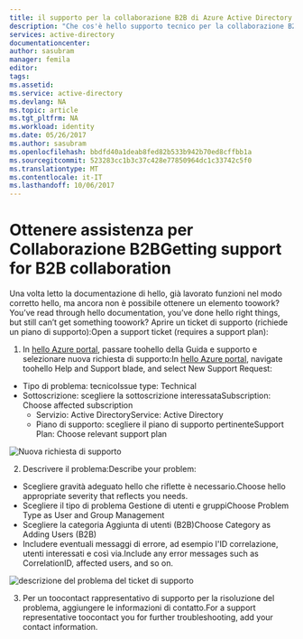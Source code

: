 ```yaml
---
title: il supporto per la collaborazione B2B di Azure Active Directory aaaGetting | Documenti Microsoft
description: "Che cos'è hello supporto tecnico per la collaborazione B2B di Azure Active Directory?"
services: active-directory
documentationcenter: 
author: sasubram
manager: femila
editor: 
tags: 
ms.assetid: 
ms.service: active-directory
ms.devlang: NA
ms.topic: article
ms.tgt_pltfrm: NA
ms.workload: identity
ms.date: 05/26/2017
ms.author: sasubram
ms.openlocfilehash: bbdfd40a1deab8fed82b533b942b70ed8cffbb1a
ms.sourcegitcommit: 523283cc1b3c37c428e77850964dc1c33742c5f0
ms.translationtype: MT
ms.contentlocale: it-IT
ms.lasthandoff: 10/06/2017
---
```

# <a name="getting-support-for-b2b-collaboration"></a><span data-ttu-id="3cc79-103">Ottenere assistenza per Collaborazione B2B</span><span class="sxs-lookup"><span data-stu-id="3cc79-103">Getting support for B2B collaboration</span></span>

<span data-ttu-id="3cc79-104">Una volta letto la documentazione di hello, già lavorato funzioni nel modo corretto hello, ma ancora non è possibile ottenere un elemento toowork?</span><span class="sxs-lookup"><span data-stu-id="3cc79-104">You’ve read through hello documentation, you’ve done hello right things, but still can’t get something toowork?</span></span> <span data-ttu-id="3cc79-105">Aprire un ticket di supporto (richiede un piano di supporto):</span><span class="sxs-lookup"><span data-stu-id="3cc79-105">Open a support ticket (requires a support plan):</span></span>

1. <span data-ttu-id="3cc79-106">In [hello Azure portal](https://portal.azure.com), passare toohello della Guida e supporto e selezionare nuova richiesta di supporto:</span><span class="sxs-lookup"><span data-stu-id="3cc79-106">In [hello Azure portal](https://portal.azure.com), navigate toohello Help and Support blade, and select New Support Request:</span></span>
  - <span data-ttu-id="3cc79-107">Tipo di problema: tecnico</span><span class="sxs-lookup"><span data-stu-id="3cc79-107">Issue type: Technical</span></span>
  - <span data-ttu-id="3cc79-108">Sottoscrizione: scegliere la sottoscrizione interessata</span><span class="sxs-lookup"><span data-stu-id="3cc79-108">Subscription: Choose affected subscription</span></span>
    - <span data-ttu-id="3cc79-109">Servizio: Active Directory</span><span class="sxs-lookup"><span data-stu-id="3cc79-109">Service: Active Directory</span></span>
    - <span data-ttu-id="3cc79-110">Piano di supporto: scegliere il piano di supporto pertinente</span><span class="sxs-lookup"><span data-stu-id="3cc79-110">Support Plan: Choose relevant support plan</span></span>

  ![Nuova richiesta di supporto](media/active-directory-b2b-support/new-support-request.png)

2. <span data-ttu-id="3cc79-112">Descrivere il problema:</span><span class="sxs-lookup"><span data-stu-id="3cc79-112">Describe your problem:</span></span>
  - <span data-ttu-id="3cc79-113">Scegliere gravità adeguato hello che riflette è necessario.</span><span class="sxs-lookup"><span data-stu-id="3cc79-113">Choose hello appropriate severity that reflects you needs.</span></span>
  - <span data-ttu-id="3cc79-114">Scegliere il tipo di problema Gestione di utenti e gruppi</span><span class="sxs-lookup"><span data-stu-id="3cc79-114">Choose Problem Type as User and Group Management</span></span>
  - <span data-ttu-id="3cc79-115">Scegliere la categoria Aggiunta di utenti (B2B)</span><span class="sxs-lookup"><span data-stu-id="3cc79-115">Choose Category as Adding Users (B2B)</span></span>
  - <span data-ttu-id="3cc79-116">Includere eventuali messaggi di errore, ad esempio l'ID correlazione, utenti interessati e così via.</span><span class="sxs-lookup"><span data-stu-id="3cc79-116">Include any error messages such as CorrelationID, affected users, and so on.</span></span>

  ![descrizione del problema del ticket di supporto](media/active-directory-b2b-support/problem-description.png)

3. <span data-ttu-id="3cc79-118">Per un toocontact rappresentativo di supporto per la risoluzione del problema, aggiungere le informazioni di contatto.</span><span class="sxs-lookup"><span data-stu-id="3cc79-118">For a support representative toocontact you for further troubleshooting, add your contact information.</span></span>
